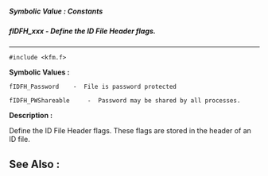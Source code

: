 ##### Symbolic Value : Constants
##### fIDFH_xxx - Define the ID File Header flags.
---
```
#include <kfm.f>
```

**Symbolic Values :**

	fIDFH_Password	  -  File is password protected

	fIDFH_PWShareable	  -  Password may be shared by all processes.


**Description :**

Define the ID File Header flags.  These flags are stored in the header of an ID file.


**See Also :**
---
